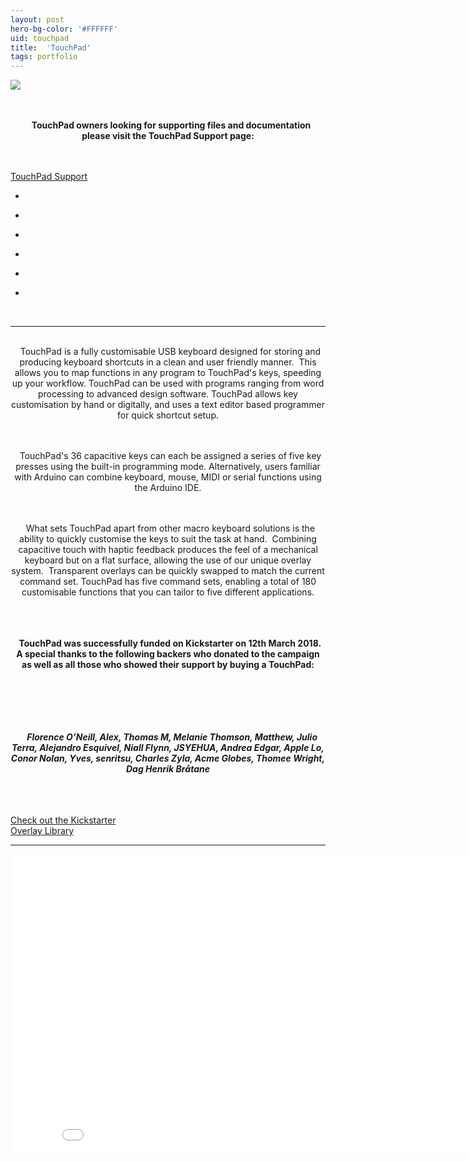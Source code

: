 ```yaml
---
layout: post
hero-bg-color: '#FFFFFF'
uid: touchpad
title:  'TouchPad'
tags: portfolio
---
```


<a href="{{ site.url }}/images/portfolio/touchpad/IMG_2202.jpg">
<img src = "{{ site.url }}/images/portfolio/touchpad/IMG_2202.jpg">
</a>


<div class="sqs-html-content">
 <p class="" style="text-align:center;white-space:pre-wrap;">
  <strong>
   TouchPad owners looking for supporting files and documentation please visit the TouchPad Support page:
  </strong>
 </p>
</div>


<div class="sqs-block-button-container sqs-block-button-container--center" data-alignment="center" data-animation-role="button" data-button-size="small" data-button-type="tertiary">
 <a class="sqs-block-button-element--small sqs-button-element--tertiary sqs-block-button-element" href="/touchpad-support">
  TouchPad Support
 </a>
</div>


<ul class="projects clearfix">
  <li>
    <div class="project" style='background-image: url(/images/portfolio/touchpad/IMG_2184.jpg)'>
      <a class="cover" href="{{ site.url }}/images/portfolio/touchpad/IMG_2184.jpg"></a>
    </div>
  </li>
  <li>
    <div class="project" style='background-image: url(/images/portfolio/touchpad/IMG_2208.jpg)'>
      <a class="cover" href="{{ site.url }}/images/portfolio/touchpad/IMG_2208.jpg"></a>
    </div>
  </li>
  <li>
    <div class="project" style='background-image: url(/images/portfolio/touchpad/IMG_2202.jpg)'>
      <a class="cover" href="{{ site.url }}/images/portfolio/touchpad/IMG_2202.jpg"></a>
    </div>
  </li>
  <li>
    <div class="project" style='background-image: url(/images/portfolio/touchpad/IMG_2183.jpg)'>
      <a class="cover" href="{{ site.url }}/images/portfolio/touchpad/IMG_2183.jpg"></a>
    </div>
  </li>
  <li>
    <div class="project" style='background-image: url(/images/portfolio/touchpad/IMG_2187.jpg)'>
      <a class="cover" href="{{ site.url }}/images/portfolio/touchpad/IMG_2187.jpg"></a>
    </div>
  </li>
  <li>
    <div class="project" style='background-image: url(/images/portfolio/touchpad/IMG_2190.jpg)'>
      <a class="cover" href="{{ site.url }}/images/portfolio/touchpad/IMG_2190.jpg"></a>
    </div>
  </li>
</ul>
<br>


<hr>

<div class="sqs-html-content">
 <p class="" style="text-align:center;white-space:pre-wrap;">
  TouchPad is a fully customisable USB keyboard designed for storing and producing keyboard shortcuts in a clean and user friendly manner.  This allows you to map functions in any program to TouchPad's keys, speeding up your workflow. TouchPad can be used with programs ranging from word processing to advanced design software. TouchPad allows key customisation by hand or digitally, and uses a text editor based programmer for quick shortcut setup.
 </p>
 <p class="" style="text-align:center;white-space:pre-wrap;">
  TouchPad's 36 capacitive keys can each be assigned a series of five key presses using the built-in programming mode. Alternatively, users familiar with Arduino can combine keyboard, mouse, MIDI or serial functions using the Arduino IDE.
 </p>
 <p class="" style="text-align:center;white-space:pre-wrap;">
  What sets TouchPad apart from other macro keyboard solutions is the ability to quickly customise the keys to suit the task at hand.  Combining capacitive touch with haptic feedback produces the feel of a mechanical keyboard but on a flat surface, allowing the use of our unique overlay system.  Transparent overlays can be quickly swapped to match the current command set. TouchPad has five command sets, enabling a total of 180 customisable functions that you can tailor to five different applications.
 </p>
 <p class="" style="text-align:center;white-space:pre-wrap;">
  <strong>
   TouchPad was successfully funded on Kickstarter on 12th March 2018.  A special thanks to the following backers who donated to the campaign as well as all those who showed their support by buying a TouchPad:
  </strong>
 </p>
 <p class="" style="text-align:center;white-space:pre-wrap;">
  <strong>
   <em>
    Florence O’Neill, Alex, Thomas M, Melanie Thomson, Matthew, Julio Terra, Alejandro Esquivel, Niall Flynn, JSYEHUA, Andrea Edgar, Apple Lo, Conor Nolan, Yves, senritsu, Charles Zyla, Acme Globes, Thomee Wright, Dag Henrik Bråtane
   </em>
  </strong>
 </p>
</div>


<div class="sqs-block-button-container sqs-block-button-container--center" data-alignment="center" data-animation-role="button" data-button-size="small" data-button-type="tertiary">
 <a class="sqs-block-button-element--small sqs-button-element--tertiary sqs-block-button-element" href="https://www.kickstarter.com/projects/fourboards/touchpad-the-arduino-compatible-customisable-keybo" target="_blank">
  Check out the Kickstarter
 </a>
</div>


<div class="sqs-block-button-container sqs-block-button-container--center" data-alignment="center" data-animation-role="button" data-button-size="small" data-button-type="tertiary">
 <a class="sqs-block-button-element--small sqs-button-element--tertiary sqs-block-button-element" href="/overlay-library">
  Overlay Library
 </a>
</div>


<hr>

<iframe src="//www.youtube.com/embed/SIY0Yxg58hU?wmode=opaque&enablejsapi=1" height="480" width="854" scrolling="no" frameborder="0" allowfullscreen=""><br/></iframe>

